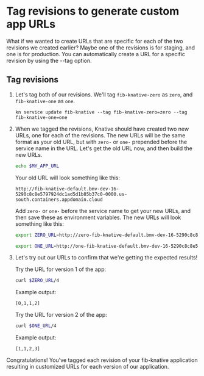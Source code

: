 # Tag revisions to generate custom app URLs

What if we wanted to create URLs that are specific for each of the two revisions we created earlier? Maybe one of the revisions is for staging, and one is for production. You can automatically create a URL for a specific revision by using the --tag option.

## Tag revisions
1. Let's tag both of our revisions. We'll tag `fib-knative-zero` as `zero`, and `fib-knative-one` as `one`.

    ```
    kn service update fib-knative --tag fib-knative-zero=zero --tag fib-knative-one=one
    ```

2. When we tagged the revisions, Knative should have created two new URLs, one for each of the revisions. The new URLs will be the same format as your old URL, but with `zero-` or `one-` prepended before the service name in the URL. Let's get the old URL now, and then build the new URLs.

    ```bash
    echo $MY_APP_URL
    ```

    Your old URL will look something like this:
    ```
    http://fib-knative-default.bmv-dev-16-5290c8c8e5797924dc1ad5d1b85b37c0-0000.us-south.containers.appdomain.cloud
    ```

    Add `zero-` or `one-` before the service name to get your new URLs, and then save these as environment variables. The new URLs will look something like this:
    ```bash
    export ZERO_URL=http://zero-fib-knative-default.bmv-dev-16-5290c8c8e5797924dc1ad5d1b85b37c0-0000.us-south.containers.appdomain.cloud
    ```
    ```bash
    export ONE_URL=http://one-fib-knative-default.bmv-dev-16-5290c8c8e5797924dc1ad5d1b85b37c0-0000.us-south.containers.appdomain.cloud
    ```


3. Let's try out our URLs to confirm that we're getting the expected results!

    Try the URL for version 1 of the app:
    ```bash
    curl $ZERO_URL/4
    ```

    Example output:
    ```
    [0,1,1,2]
    ```

    Try the URL for version 2 of the app:
    ```bash
    curl $ONE_URL/4
    ```

    Example output:
    ```
    [1,1,2,3]
    ```


Congratulations! You've tagged each revision of your fib-knative application resulting in customized URLs for each version of our application.
